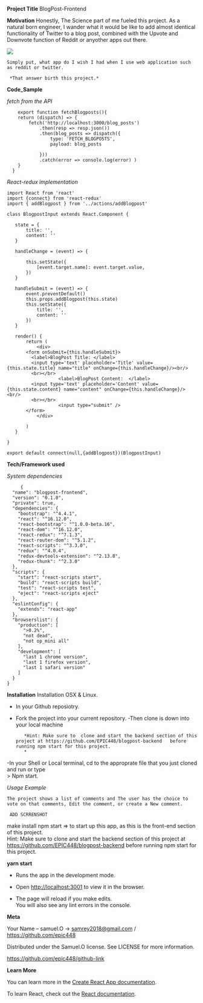


**Project Title**
   BlogPost-Frontend


**Motivation**
   Honestly, The Science part of me fueled this project. As a natural born engineer, I wander what it would be like to add almost identical functionality of Twitter to a blog post, combined with the Upvote and Downvote function of Reddit or anyother apps out there.

   ![](https://media.giphy.com/media/FlF0q8GnGI2cM/giphy.gif)
   
    Simply put, what app do I wish I had when I use web application such as reddit or twitter.
    
     *That answer birth this project.* 
     

**Code_Sample**

   *fetch from the API*

```
    export function fetchBlogposts(){
    return (dispatch) => {
        fetch('http://localhost:3000/blog_posts')
            .then(resp => resp.json())
            .then(blog_posts => dispatch({
                type: 'FETCH_BLOGPOSTS',
                payload: blog_posts
                
            }))
            .catch(error => console.log(error) )
    }
  }

```

*React-redux implementation*

 ```
 import React from 'react'
import {connect} from 'react-redux'
import { addBlogpost } from '../actions/addBlogpost'

class BlogpostInput extends React.Component {

    state = {
        title: '',
        content: ''
    }

    handleChange = (event) => {
        
        this.setState({
            [event.target.name]: event.target.value,
        })
    }

    handleSubmit = (event) => {
        event.preventDefault()
        this.props.addBlogpost(this.state)
        this.setState({
            title: '',
            content: ''
        })
    }

    render() {
        return (
            <div>
        <form onSubmit={this.handleSubmit}>
          <label>BlogPost Title: </label>
          <input type='text' placeholder='Title' value={this.state.title} name="title" onChange={this.handleChange}/><br/>
          <br></br>
                    <label>BlogPost Content:  </label>
          <input type='text' placeholder='Content' value={this.state.content} name="content" onChange={this.handleChange}/><br/>
          <br></br>
                    <input type="submit" />
        </form>
            </div>
            
        )
    }

}

export default connect(null,{addBlogpost})(BlogpostInput)
```



**Tech/Framework used**

   *System dependencies*

```
     {
  "name": "blogpost-frontend",
  "version": "0.1.0",
  "private": true,
  "dependencies": {
    "bootstrap": "^4.4.1",
    "react": "^16.12.0",
    "react-bootstrap": "^1.0.0-beta.16",
    "react-dom": "^16.12.0",
    "react-redux": "^7.1.3",
    "react-router-dom": "^5.1.2",
    "react-scripts": "^3.3.0",
    "redux": "^4.0.4",
    "redux-devtools-extension": "^2.13.8",
    "redux-thunk": "^2.3.0"
  },
  "scripts": {
    "start": "react-scripts start",
    "build": "react-scripts build",
    "test": "react-scripts test",
    "eject": "react-scripts eject"
  },
  "eslintConfig": {
    "extends": "react-app"
  },
  "browserslist": {
    "production": [
      ">0.2%",
      "not dead",
      "not op_mini all"
    ],
    "development": [
      "last 1 chrome version",
      "last 1 firefox version",
      "last 1 safari version"
    ]
  }
}
 ```

**Installation**
Installation
   OSX & Linux.
 - In your Github reposiotry. 
 - Fork the project into your      current repository.
 -Then clone is down into your local machine 

    
          *Hint: Make sure to  clone and start the backend section of this project at https://github.com/EPIC448/blogpost-backend   before running npm start for this project.
          *

  -In your Shell or Local terminal, cd to the approprate file that you just cloned and run or type  
       > Npm start.

     
*Usage Example*


    The project shows a list of comments and The user has the choice to vote on that comments, Edit the comment, or create a New comment.

     ADD SCRRENSHOT
  

make install
npm start   => to start up this app, as this is the front-end section of this project.    
        Hint: Make sure to  clone and start the backend section of this project at https://github.com/EPIC448/blogpost-backend   before running npm start for this project.



**yarn start**

- Runs the app in the development mode.<br />

- Open [http://localhost:3001](http://localhost:3001) to view it in the browser.

- The page will reload if you make edits.<br />
You will also see any lint errors in the console.


**Meta**

Your Name – samuel.O -> samrey2018@gmail.com / https://github.com/epic448

Distributed under the Samuel.O license. See LICENSE for more information.

https://github.com/epic448/github-link



**Learn More**

You can learn more in the [Create React App documentation](https://facebook.github.io/create-react-app/docs/getting-started).

To learn React, check out the [React documentation](https://reactjs.org/).